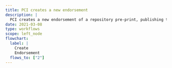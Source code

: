 ```yaml
---
title: PCI creates a new endorsement
description: |
  PCI creates a new endorsement of a repository pre-print, publishing the endorsement on a "recommendation" page
date: 2021-03-08
type: workflows
scope: left_node
flowchart:
  label: |
    Create
    Endorsement
  flows_to: ["2"]
---
```


